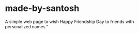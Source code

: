 # made-by-santosh
A simple web page to wish Happy Friendship Day to friends with personalized names."
